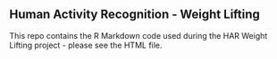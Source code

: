 
## Human Activity Recognition - Weight Lifting

This repo contains the R Markdown code used during the HAR Weight Lifting project - please see the HTML file.

